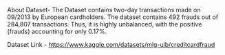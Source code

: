About Dataset- The Dataset contains two-day transactions made on 09/2013 by European cardholders.
The dataset contains 492 frauds out of 284,807 transactions.
Thus, it is highly unbalanced, with the positive (frauds) accounting for only 0.17%.

Dataset Link - https://www.kaggle.com/datasets/mlg-ulb/creditcardfraud
